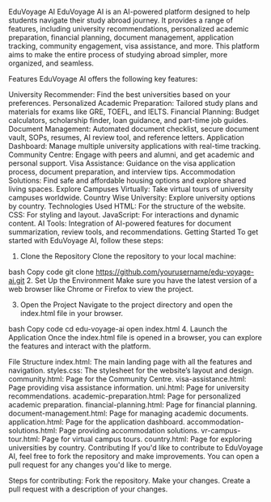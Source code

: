 EduVoyage AI
EduVoyage AI is an AI-powered platform designed to help students navigate their study abroad journey. It provides a range of features, including university recommendations, personalized academic preparation, financial planning, document management, application tracking, community engagement, visa assistance, and more. This platform aims to make the entire process of studying abroad simpler, more organized, and seamless.

Features
EduVoyage AI offers the following key features:

University Recommender: Find the best universities based on your preferences.
Personalized Academic Preparation: Tailored study plans and materials for exams like GRE, TOEFL, and IELTS.
Financial Planning: Budget calculators, scholarship finder, loan guidance, and part-time job guides.
Document Management: Automated document checklist, secure document vault, SOPs, resumes, AI review tool, and reference letters.
Application Dashboard: Manage multiple university applications with real-time tracking.
Community Centre: Engage with peers and alumni, and get academic and personal support.
Visa Assistance: Guidance on the visa application process, document preparation, and interview tips.
Accommodation Solutions: Find safe and affordable housing options and explore shared living spaces.
Explore Campuses Virtually: Take virtual tours of university campuses worldwide.
Country Wise University: Explore university options by country.
Technologies Used
HTML: For the structure of the website.
CSS: For styling and layout.
JavaScript: For interactions and dynamic content.
AI Tools: Integration of AI-powered features for document summarization, review tools, and recommendations.
Getting Started
To get started with EduVoyage AI, follow these steps:

1. Clone the Repository
Clone the repository to your local machine:

bash
Copy code
git clone https://github.com/yourusername/edu-voyage-ai.git
2. Set Up the Environment
Make sure you have the latest version of a web browser like Chrome or Firefox to view the project.

3. Open the Project
Navigate to the project directory and open the index.html file in your browser.

bash
Copy code
cd edu-voyage-ai
open index.html
4. Launch the Application
Once the index.html file is opened in a browser, you can explore the features and interact with the platform.

File Structure
index.html: The main landing page with all the features and navigation.
styles.css: The stylesheet for the website’s layout and design.
community.html: Page for the Community Centre.
visa-assistance.html: Page providing visa assistance information.
uni.html: Page for university recommendations.
academic-preparation.html: Page for personalized academic preparation.
financial-planning.html: Page for financial planning.
document-management.html: Page for managing academic documents.
application.html: Page for the application dashboard.
accommodation-solutions.html: Page providing accommodation solutions.
vr-campus-tour.html: Page for virtual campus tours.
country.html: Page for exploring universities by country.
Contributing
If you'd like to contribute to EduVoyage AI, feel free to fork the repository and make improvements. You can open a pull request for any changes you'd like to merge.

Steps for contributing:
Fork the repository.
Make your changes.
Create a pull request with a description of your changes.
